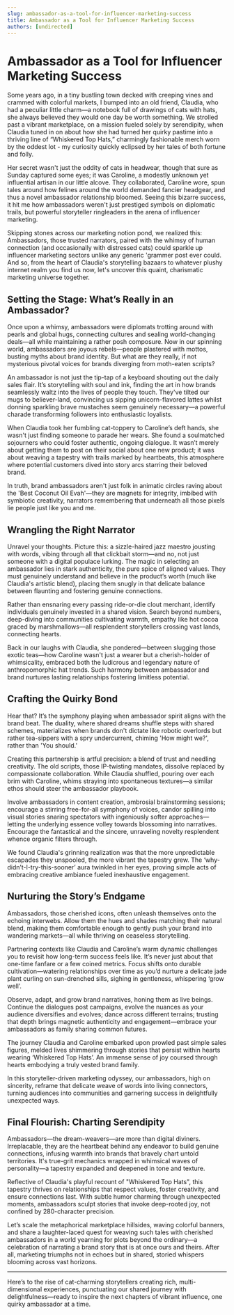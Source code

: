```yaml
---
slug: ambassador-as-a-tool-for-influencer-marketing-success
title: Ambassador as a Tool for Influencer Marketing Success
authors: [undirected]
---
```



# Ambassador as a Tool for Influencer Marketing Success

Some years ago, in a tiny bustling town decked with creeping vines and crammed with colorful markets, I bumped into an old friend, Claudia, who had a peculiar little charm—a notebook full of drawings of cats with hats, she always believed they would one day be worth something. We strolled past a vibrant marketplace, on a mission fueled solely by serendipity, when Claudia tuned in on about how she had turned her quirky pastime into a thriving line of “Whiskered Top Hats,” charmingly fashionable merch worn by the oddest lot - my curiosity quickly eclipsed by her tales of both fortune and folly.

Her secret wasn't just the oddity of cats in headwear, though that sure as Sunday captured some eyes; it was Caroline, a modestly unknown yet influential artisan in our little alcove. They collaborated, Caroline wore, spun tales around how felines around the world demanded fancier headgear, and thus a novel ambassador relationship bloomed. Seeing this bizarre success, it hit me how ambassadors weren't just prestiged symbols on diplomatic trails, but powerful storyteller ringleaders in the arena of influencer marketing.

Skipping stones across our marketing notion pond, we realized this: Ambassadors, those trusted narrators, paired with the whimsy of human connection (and occasionally with distressed cats) could sparkle up influencer marketing sectors unlike any generic 'grammer post ever could. And so, from the heart of Claudia's storytelling bazaars to whatever plushy internet realm you find us now, let's uncover this quaint, charismatic marketing universe together.

## Setting the Stage: What’s Really in an Ambassador?

Once upon a whimsy, ambassadors were diplomats trotting around with pearls and global hugs, connecting cultures and sealing world-changing deals—all while maintaining a rather posh composure. Now in our spinning world, ambassadors are joyous rebels—people plastered with mottos, busting myths about brand identity. But what are they really, if not mysterious pivotal voices for brands diverging from moth-eaten scripts?

An ambassador is not just the tip-tap of a keyboard shouting out the daily sales flair. It’s storytelling with soul and ink, finding the art in how brands seamlessly waltz into the lives of people they touch. They've tilted our mugs to believer-land, convincing us sipping unicorn-flavored lattes whilst donning sparkling brave mustaches seem genuinely necessary—a powerful charade transforming followers into enthusiastic loyalists.

When Claudia took her fumbling cat-toppery to Caroline’s deft hands, she wasn't just finding someone to parade her wears. She found a soulmatched sojourners who could foster authentic, ongoing dialogue. It wasn’t merely about getting them to post on their social about one new product; it was about weaving a tapestry with trails marked by heartbeats, this atmosphere where potential customers dived into story arcs starring their beloved brand.

In truth, brand ambassadors aren't just folk in animatic circles raving about the 'Best Coconut Oil Evah'—they are magnets for integrity, imbibed with symbiotic creativity, narrators remembering that underneath all those pixels lie people just like you and me.

## Wrangling the Right Narrator

Unravel your thoughts. Picture this: a sizzle-haired jazz maestro jousting with words, vibing through all that clickbait storm—and no, not just someone with a digital populace lurking. The magic in selecting an ambassador lies in stark authenticity, the pure spice of aligned values. They must genuinely understand and believe in the product’s worth (much like Claudia's artistic blend), placing them snugly in that delicate balance between flaunting and fostering genuine connections.

Rather than ensnaring every passing ride-or-die clout merchant, identify individuals genuinely invested in a shared vision. Search beyond numbers, deep-diving into communities cultivating warmth, empathy like hot cocoa graced by marshmallows—all resplendent storytellers crossing vast lands, connecting hearts.

Back in our laughs with Claudia, she pondered—between slugging those exotic teas—how Caroline wasn't just a wearer but a cherish-holder of whimsicality, embraced both the ludicrous and legendary nature of anthropomorphic hat trends. Such harmony between ambassador and brand nurtures lasting relationships fostering limitless potential.

## Crafting the Quirky Bond

Hear that? It’s the symphony playing when ambassador spirit aligns with the brand beat. The duality, where shared dreams shuffle steps with shared schemes, materializes when brands don't dictate like robotic overlords but rather tea-sippers with a spry undercurrent, chiming 'How might we?', rather than 'You should.'

Creating this partnership is artful precision: a blend of trust and needling creativity. The old scripts, those IP-twisting mandates, dissolve replaced by compassionate collaboration. While Claudia shuffled, pouring over each brim with Caroline, whims straying into spontaneous textures—a similar ethos should steer the ambassador playbook.

Involve ambassadors in content creation, ambrosial brainstorming sessions; encourage a stirring free-for-all symphony of voices, candor spilling into visual stories snaring spectators with ingeniously softer approaches—letting the underlying essence volley towards blossoming into narratives. Encourage the fantastical and the sincere, unraveling novelty resplendent whence organic filters through.

We found Claudia's grinning realization was that the more unpredictable escapades they unspooled, the more vibrant the tapestry grew. The ‘why-didn’t-I-try-this-sooner’ aura twinkled in her eyes, proving simple acts of embracing creative ambiance fueled inexhaustive engagement.

## Nurturing the Story’s Endgame

Ambassadors, those cherished icons, often unleash themselves onto the echoing interwebs. Allow them the hues and shades matching their natural blend, making them comfortable enough to gently push your brand into wandering markets—all while thriving on ceaseless storytelling.

Partnering contexts like Claudia and Caroline’s warm dynamic challenges you to revisit how long-term success feels like. It’s never just about that one-time fanfare or a few coined metrics. Focus shifts onto durable cultivation—watering relationships over time as you’d nurture a delicate jade plant curling on sun-drenched sills, sighing in gentleness, whispering ‘grow well’.

Observe, adapt, and grow brand narratives, honing them as live beings. Continue the dialogues post campaigns, evolve the nuances as your audience diversifies and evolves; dance across different terrains; trusting that depth brings magnetic authenticity and engagement—embrace your ambassadors as family sharing common futures.

The journey Claudia and Caroline embarked upon prowled past simple sales figures, melded lives shimmering through stories that persist within hearts wearing ‘Whiskered Top Hats’. An immense sense of joy coursed through hearts embodying a truly vested brand family.

In this storyteller-driven marketing odyssey, our ambassadors, high on sincerity, reframe that delicate weave of words into living connectors, turning audiences into communities and garnering success in delightfully unexpected ways.

## Final Flourish: Charting Serendipity

Ambassadors—the dream-weavers—are more than digital diviners. Irreplacable, they are the heartbeat behind any endeavor to build genuine connections, infusing warmth into brands that bravely chart untold territories. It's true-grit mechanics wrapped in whimsical waves of personality—a tapestry expanded and deepened in tone and texture.

Reflective of Claudia's playful recount of "Whiskered Top Hats", this tapestry thrives on relationships that respect values, foster creativity, and ensure connections last. With subtle humor charming through unexpected moments, ambassadors sculpt stories that invoke deep-rooted joy, not confined by 280-character precision.

Let’s scale the metaphorical marketplace hillsides, waving colorful banners, and share a laughter-laced quest for weaving such tales with cherished ambassadors in a world yearning for plots beyond the ordinary—a celebration of narrating a brand story that is at once ours and theirs. After all, marketing triumphs not in echoes but in shared, storied whispers blooming across vast horizons.

---

Here’s to the rise of cat-charming storytellers creating rich, multi-dimensional experiences, punctuating our shared journey with delightfulness—ready to inspire the next chapters of vibrant influence, one quirky ambassador at a time.